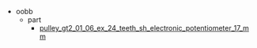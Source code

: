 * oobb
  * part
    * [pulley_gt2_01_06_ex_24_teeth_sh_electronic_potentiometer_17_mm](oobb/part/pulley_gt2_01_06_ex_24_teeth_sh_electronic_potentiometer_17_mm)
